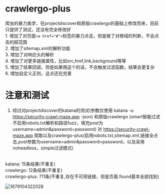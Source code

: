 # crawlergo-plus
爬虫的暴力美学，在projectdiscover和原版crawlergo的基础上修改而来，目前只提供了测试，还没有完全修改好
<br> 1. 增加了对页面`<a href="#">`标签的暴力点击，但是做了对根域的判断，不会点击的超范围
<br> 2. 增加了sitemap.xml的解析功能
<br> 3. 增加了对响应头的解析
<br> 4. 增加了对更多链接属性，比如src,href,link,background等等
<br> 5. 增加了结果回调，但是如果用这个的话，不会触发过滤函数，结果会更复杂
<br> 6. 增加自定义正则，这点还在完善


# 注意和测试
1. 经过对projectdiscover的katana的测试(参数仅使用 katana -u https://security-crawl-maze.app  -json) 和原版crawlergo (smart智能过滤不启用robots.txt解析和路径fuzz，填充post为username=admin&password=password) 对 https://security-crawl-maze.app 爬取以及crawlergo-plus(启用robots.txt,sitemap.xml,链接全点击,post参数为username=admin&password=password，以及采用noheadless，simple过滤模式)

<br>katana: 15条结果(不重复)
<br>crawlergo: 12条结果(不重复)
<br>crawlergo-plus: 711条(不重复,存在不可用链接，但是页面.found基本全部找到)


![1679104322028](https://user-images.githubusercontent.com/74412075/226077061-505115df-30e9-4ee1-8595-43a00efb1ee4.png)
